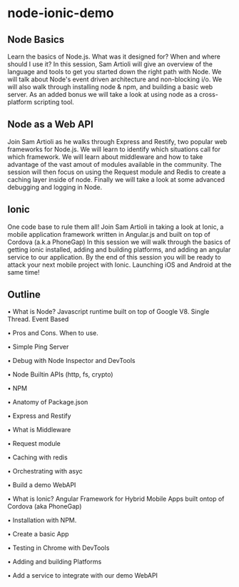 # node-ionic-demo


## Node Basics

Learn the basics of Node.js. What was it designed for? When and where should I use it? In this session, Sam Artioli will give an overview of the language and tools to get you started down the right path with Node. We will talk about Node's event driven architecture and non-blocking i/o. We will also walk through installing node & npm, and building a basic web server. As an added bonus we will take a look at using node as a cross-platform scripting tool. 

## Node as a Web API

Join Sam Artioli as he walks through Express and Restify, two popular web frameworks for Node.js. We will learn to identify which situations call for which framework. We will learn about middleware and how to take advantage of the vast amout of modules available in the community. The session will then focus on using the Request module and Redis to create a caching layer inside of node. Finally we will take a look at some advanced debugging and logging in Node. 

## Ionic

One code base to rule them all! Join Sam Artioli in taking a look at Ionic, a mobile application framework written in Angular.js and built on top of Cordova (a.k.a PhoneGap) In this session we will walk through the basics of getting ionic installed, adding and building platforms, and adding an angular service to our application. By the end of this session you will be ready to attack your next mobile project with Ionic. Launching iOS and Android at the same time!

## Outline

• What is Node? Javascript runtime built on top of Google V8. Single Thread. Event Based

• Pros and Cons. When to use. 

• Simple Ping Server

• Debug with Node Inspector and DevTools

• Node Builtin APIs (http, fs, crypto)

• NPM

• Anatomy of Package.json

• Express and Restify

• What is Middleware

• Request module

• Caching with redis

• Orchestrating with asyc

• Build a demo WebAPI

• What is Ionic? Angular Framework for Hybrid Mobile Apps built ontop of Cordova (aka PhoneGap)

• Installation with NPM. 

• Create a basic App

• Testing in Chrome with DevTools

• Adding and building Platforms

• Add a service to integrate with our demo WebAPI
